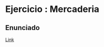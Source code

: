 # Ejercicio : Mercaderia

## Enunciado
[Link](https://docs.google.com/document/d/1njyGKxxhYe2JgFW4AEkprC3g0ly8jhOzsh80S9NnOwM/edit?usp=sharing)
